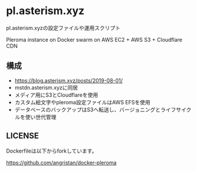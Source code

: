 # pl.asterism.xyz

pl.asterism.xyzの設定ファイルや運用スクリプト

Pleroma instance on Docker swarm on AWS EC2 + AWS S3 + Cloudflare CDN

## 構成

- https://blog.asterism.xyz/posts/2019-08-01/
- mstdn.asterism.xyzに同居
- メディア用にS3とCloudflareを使用
- カスタム絵文字やpleroma設定ファイルはAWS EFSを使用
- データベースのバックアップはS3へ転送し、バージョニングとライフサイクルを使い世代管理

## LICENSE

Dockerfileは以下からforkしています。

https://github.com/angristan/docker-pleroma
